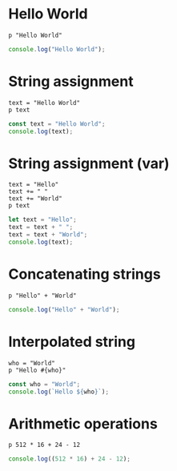 # Hello World

```crystal
p "Hello World"
```

```js
console.log("Hello World");
```

# String assignment

```crystal
text = "Hello World"
p text
```

```js
const text = "Hello World";
console.log(text);
```

# String assignment (var)

```crystal
text = "Hello"
text += " "
text += "World"
p text
```

```js
let text = "Hello";
text = text + " ";
text = text + "World";
console.log(text);
```

# Concatenating strings

```crystal
p "Hello" + "World"
```

```js
console.log("Hello" + "World");
```

# Interpolated string

```crystal
who = "World"
p "Hello #{who}"
```

```js
const who = "World";
console.log(`Hello ${who}`);
```

# Arithmetic operations
<!-- TODO: Move this -->

```crystal
p 512 * 16 + 24 - 12
```

```js
console.log((512 * 16) + 24 - 12);
```
